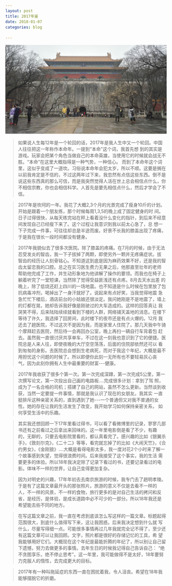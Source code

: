 ```yaml
---
layout: post
title: 2017年鉴
date: 2018-01-07
categories: blog

---
```

![Alt text](/img/1.jpg)
>如果说人生每12年是一个轮回的话，2017年是我人生中又一个轮回。中国人往往把这一年称作本命年。一提到“本命”这个词，我首先想
到的其实是游戏。玩家会把某个角色当做自己的本命英雄，当使用它的时候就会战无不胜。“本命”在这里大概指得是一种气势，一种信心。
而到了本命年这个词里，这似乎变成了一道坎。习俗说本命年会犯太岁，所以不顺。这要是搁在以前我肯定是不信的，不过这两年过下来，我忽然有点信这些东西。倒不是说这些东西真的那么可信，而是我突然觉得人活在世上总会相信点什么，你不相信宗教，你也会相信科学。人首先是要先相信点什么，然后才学会了不信。

>2017年是坎坷的一年。我花了大概2,3个月的光景完成了瘦身10斤的计划。开始是跟着一个朋友练，那个时候每周1,3,5的晚上成了固定健身的时
间。日子过得很快，从每天练完站在秤上看着没什么变化的指针，到后来不经意间发现自己已经瘦下来了。这个过程让我意识到我以前太心急了，总
想一下子完成一件事，可往往却总是半途而废。好景不长我的膝盖出现了疼痛，于是我在很长一段时间都没有健身。

>2017年我貌似去了很多次医院。除了膝盖的疼痛。在7月的时候，由于无法忍受发炎的智齿，我一下子拔掉了两颗，即使另外一颗并无疼痛症状。拔
智齿的经历让人刻骨铭心。不知道这到底是因为麻药效果不好，还是我的智齿太留恋我的口腔。总之在实习医生费力无果之后，他那直至壮年的老师
帮助他完成了工作，并生动形象地为他讲解了操作的要领。而我也在椅子上躺着听完了一堂短课，当然除了觉得受益匪浅还有点疼。8月去天水出差
的晚上，除了低烧还赶上四川的一场地震。也不知道是什么时候在包里放了包抗病毒冲剂，喝掉出了一身汗就好了。说起来有点好笑，当我觉得地震
急急忙忙下楼后，酒店前台的小姑娘还很淡定。我问她刚是不是地震了，墙上的灯都在晃，她却告诉我好像是刚驶过的大车造成的。这样的回答真让
我哭笑不得，后来陆陆续续就看到下楼的人群，网络铺天盖地的消息。在楼下等待了许久，我选择了回房间，此时楼下的夜市还是有点火爆的。12月
我还去了趟医院，不过这次不是因为我，而是家里人住院了。那几天我中午骑个摩拜赶去医院，然后待一会再回办公室，晚上再扫一辆自行车背着包
赶去。虽然我一直很讨厌共享单车，不过在这一刻我也意识到了它的便捷。医院总是人来人往，即使夜晚的大厅空空荡荡，后面的住院部依然还可以
看到匆匆的身影。去医院总会想到生老病死，而对于我这个年纪，大概是最不用担忧这个问题的时候了。所以即便你此刻一无所有也不要轻易灰心丧
气，因为此刻你拥有人生中最重要的财富---健康。

>2017年我收获了很多个第一次。第一次完成深蹲，第一次完成5公里，第一次撰写论文，第一次投出自己画的电路板....完成很多计划：拿到了驾
照，成为了一名合格的司机；搭建了自己的网站，虽然不怎么更新。当然谈到收获，当然一定要提一件事情，那就是我认识了现在的女朋友。我其实
一直挺排斥这种亲密关系的，直到遇到了她---一个普通但又对我不普通的女性。她的存在让我的生活发生了改变，我开始学习如何保持亲密关系，
如何享受生活中的乐趣。

>其实我还想回顾一下17年里看过得书，可以看了看微博里的记录，寥寥几部书还有之前看过之后拿出来回味的。这一年里电影倒是看了不少，有趣
的，无聊的，只要去电影院里看的，都认真看完了。感兴趣的比如《银翼杀手》，《敦刻尔克》，《二十二》等等，看完就忘掉了的比如《大闹天竺》，《合
约男女》，《金刚狼》....大概是看得电影太多，我一度对花2个小时来了解一个故事感到失望，觉得很浪费时间。后来我接受了这个事实，我的生活
需要更多的体验。所以18年我决定除了记录下看过的书，还要记录看过的电影。体味不一样的世界，让自己变得更加复杂。

>因为对明史的兴趣，17年年初去去南京旅游的时候，我专门去了趟明孝陵。于是有了这篇文章最开头的那张照片。旅游的意义不仅是去看不一样的
人，不一样的风景，不一样的食物，旅行更多的是对自己生活的拷问和反省，是经历，是体验，是成长道路中必不可少的一部分。所以18年我还是
希望能去些不同的地方。

>在写这篇文章之前，我一直在考虑到底该怎么写这样的一篇文章。标题起得范围很大，到底什么值得写下来，这让我困惑。后来我决定想到什么就
写什么，尽量写得细一点。可能很多事情再过几年我就完全记不得了，至少还有这篇文章可以让我回顾。文字，照片都是很好的存储记忆的工具，希
望我能够用好它们。大概现在这个年纪是最能折腾的年纪了，所以别让自己留下遗憾，努力去做更多的事情。去年生日的时候我记得自己告诉自己：
“绝不贪图享乐，绝不停止思考”。这一年里，我可能做得不是太好，18年要努力克服人的惰性，去完成更大的目标。

>2017年有一种叫拖延症的东西一直在困扰着我，令人沮丧。希望在18年我能够摆脱它的折磨。
